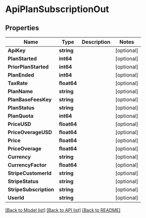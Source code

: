 # ApiPlanSubscriptionOut

## Properties
Name | Type | Description | Notes
------------ | ------------- | ------------- | -------------
**ApiKey** | **string** |  | [optional] 
**PlanStarted** | **int64** |  | [optional] 
**PriorPlanStarted** | **int64** |  | [optional] 
**PlanEnded** | **int64** |  | [optional] 
**TaxRate** | **float64** |  | [optional] 
**PlanName** | **string** |  | [optional] 
**PlanBaseFeesKey** | **string** |  | [optional] 
**PlanStatus** | **string** |  | [optional] 
**PlanQuota** | **int64** |  | [optional] 
**PriceUSD** | **float64** |  | [optional] 
**PriceOverageUSD** | **float64** |  | [optional] 
**Price** | **float64** |  | [optional] 
**PriceOverage** | **float64** |  | [optional] 
**Currency** | **string** |  | [optional] 
**CurrencyFactor** | **float64** |  | [optional] 
**StripeCustomerId** | **string** |  | [optional] 
**StripeStatus** | **string** |  | [optional] 
**StripeSubscription** | **string** |  | [optional] 
**UserId** | **string** |  | [optional] 

[[Back to Model list]](../README.md#documentation-for-models) [[Back to API list]](../README.md#documentation-for-api-endpoints) [[Back to README]](../README.md)


